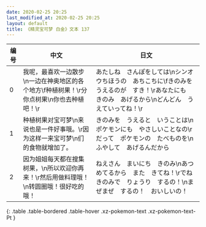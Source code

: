 ```yaml
---
date: 2020-02-25 20:25
last_modified_at: 2020-02-25 20:25
layout: default
title: 《精灵宝可梦 白金》文本 137
---
```

| 编号 | 中文 | 日文 |
| ---- | ---- | ---- |
| 0 | 我呢，最喜欢一边散步\n一边在神奥地区的各个地方\f种植树果！\r分你点树果\n你也去种植吧！\r | あたしね　さんぽをしては\nシンオウちほうの　あちこちに\fきのみを　うえるのが　すき！\rあなたにも　きのみ　あげるから\nどんどん　うえていってね！\r |
| 1 | 种植树果对宝可梦\n来说也是一件好事哦。\r因为这样一来宝可梦\n们的食物就增加了。 | きのみを　うえると　いうことは\nポケモンにも　やさしいことなの\rだって　ポケモンの　たべものを\nふやして　あげるんだから |
| 2 | 因为姐姐每天都在搜集树果，\n所以欢迎你再来！\r然后用做料理哦！　\n转圆圈哦！很好吃的哦！ | ねえさん　まいにち　きのみ\nあつめてるから　また　きてね！\rでね　きのみで　りょうり　するの！\nまぜまぜ　するの！　おいしいの！ |
{: .table .table-bordered .table-hover .xz-pokemon-text .xz-pokemon-text-Pt }